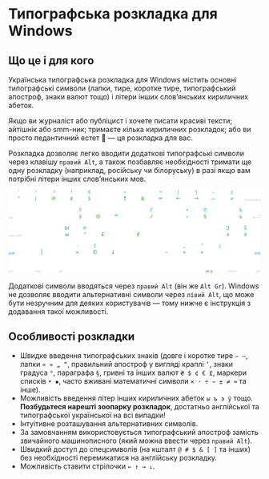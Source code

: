 # Типографська розкладка для Windows
## Що це і для кого

Українська типографська розкладка для Windows містить основні типографські символи (лапки, тире, коротке тире, типографський апостроф, знаки валют тощо) і літери інших слов’янських кириличних абеток.

Якщо ви журналіст або публіцист і хочете писати красиві тексти; айтішнік або smm-ник; тримаєте кілька кириличних розкладок; або ви просто педантичний естет :metal: — ця розкладка для вас.

Розкладка дозволяє легко вводити додаткові типографські символи через клавішу `правий Alt`, а також позбавляє необхідності тримати ще одну розкладку (наприклад, російську чи білоруську) в разі якщо вам потрібні літери інших слов’янських мов.

![Українська типографська розкладка](assets/ukrainian-layout.svg)

Додаткові символи вводяться через `правий Alt` (він же `Alt Gr`). Windows не дозволяє вводити альтернативні символи через `лівий Alt`, що може бути незручним для деяких користувачів — тому нижче є інструкція з додавання такої можливості.

## Особливості розкладки
- Швидке введення типографських знаків (довге і коротке тире `— –`, лапки `« » „ “`, правильний апостроф у вигляді краплі `’`, знаки градуса `°`, параграфа `§`, гривні та інших валют `₴ $ ¢ € £`, маркери списків `• ▪`, часто вживані математичні символи `× ⋅ ÷ − ± ≠ ≈` та інше).
- Можливість введення літер інших кириличних абеток `ы ъ э ў` тощо. __Позбудьтеся нарешті зоопарку розкладок__, достатньо англійської та типографської української на всі випадки!
- Інтуітивне розташування альтернативних символів.
- За замовчанням використовується типографський апостроф замість звичайного машинописного (який можна ввести через `правий Alt`).
- Швидкий доступ до спецсимволів (на кшталт `@ # $ & [ ]` та інших) без необхідності перемикатися на англійську розкладку.
- Можливість ставити стрілочки `← ↑ → ↓`.
